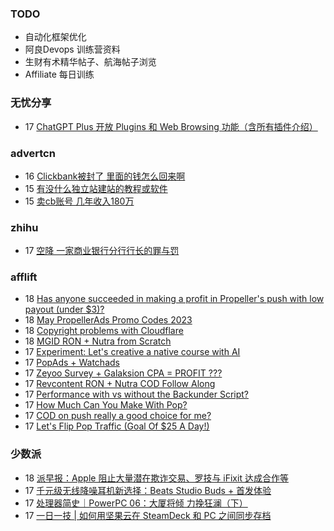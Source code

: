 ### TODO
-  自动化框架优化
-  阿良Devops 训练营资料
-  生财有术精华帖子、航海帖子浏览
-  Affiliate 每日训练

### 无忧分享
<!-- ruyo:START -->
-  17 [ChatGPT Plus 开放 Plugins 和 Web Browsing 功能（含所有插件介绍）](https://51.ruyo.net/18385.html)<!-- ruyo:END -->

### advertcn
<!-- advertcn:START -->
-  16 [Clickbank被封了  里面的钱怎么回来啊](https://www.advertcn.com/forum.php?mod=viewthread&tid=110388)
-  15 [有没什么独立站建站的教程或软件](https://www.advertcn.com/forum.php?mod=viewthread&tid=110381)
-  15 [卖cb账号 几年收入180万](https://www.advertcn.com/forum.php?mod=viewthread&tid=110375)<!-- advertcn:END -->

### zhihu
<!-- zhihu:START -->
-  17 [空降 一家商业银行分行行长的罪与罚](http://zhuanlan.zhihu.com/p/629656591?utm_campaign=rss&utm_medium=rss&utm_source=rss&utm_content=title)<!-- zhihu:END -->

### afflift
<!-- afflift:START -->
-  18 [Has anyone succeeded in making a profit in Propeller&#39;s push with low payout &lpar;under $3&rpar;?](https://afflift.com/f/threads/has-anyone-succeeded-in-making-a-profit-in-propellers-push-with-low-payout-under-3.10952/)
-  18 [May PropellerAds Promo Codes 2023](https://afflift.com/f/threads/may-propellerads-promo-codes-2023.10871/)
-  18 [Copyright problems with Cloudflare](https://afflift.com/f/threads/copyright-problems-with-cloudflare.10950/)
-  18 [MGID RON + Nutra from Scratch](https://afflift.com/f/threads/mgid-ron-nutra-from-scratch.10949/)
-  17 [Experiment: Let&#39;s creative a native course with AI](https://afflift.com/f/threads/experiment-lets-creative-a-native-course-with-ai.10958/)
-  17 [PopAds + Watchads](https://afflift.com/f/threads/popads-watchads.10957/)
-  17 [Zeyoo Survey + Galaksion CPA = PROFIT ???](https://afflift.com/f/threads/zeyoo-survey-galaksion-cpa-profit.10574/)
-  17 [Revcontent RON + Nutra COD Follow Along](https://afflift.com/f/threads/revcontent-ron-nutra-cod-follow-along.10896/)
-  17 [Performance with vs without the Backunder Script?](https://afflift.com/f/threads/performance-with-vs-without-the-backunder-script.10843/)
-  17 [How Much Can You Make With Pop?](https://afflift.com/f/threads/how-much-can-you-make-with-pop.10960/)
-  17 [COD on push really a good choice for me?](https://afflift.com/f/threads/cod-on-push-really-a-good-choice-for-me.10741/)
-  17 [Let&#39;s Flip Pop Traffic &lpar;Goal Of $25 A Day!&rpar;](https://afflift.com/f/threads/lets-flip-pop-traffic-goal-of-25-a-day.10597/)<!-- afflift:END -->

### 少数派
<!-- sspai:START -->
-  18 [派早报：Apple 阻止大量潜在欺诈交易、罗技与 iFixit 达成合作等](https://sspai.com/post/79879)
-  17 [千元级无线降噪耳机新选择：Beats Studio Buds + 首发体验](https://sspai.com/post/79845)
-  17 [处理器简史｜PowerPC 06：大厦将倾 力挽狂澜（下）](https://sspai.com/prime/story/sv-anecdotes-13)
-  17 [一日一技 | 如何用坚果云在 SteamDeck 和 PC 之间同步存档](https://sspai.com/post/79793)<!-- sspai:END -->
